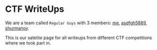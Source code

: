 # CTF WriteUps

We are a team called `Regular Guys` with 3 members: [me](https://github.com/bedilbek), [asdfgh5889](https://github.com/asdfgh5889), [shurmanov](https://github.com/shurmanov).

This is our satelite page for all writeups from different CTF competitions where we took part in.
